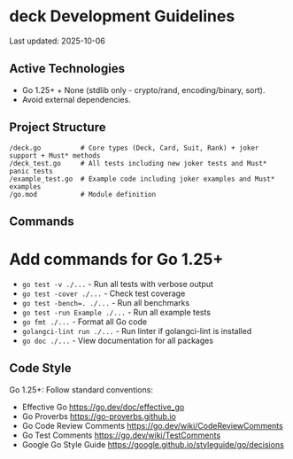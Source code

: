 # deck Development Guidelines

Last updated: 2025-10-06

## Active Technologies

- Go 1.25+ + None (stdlib only - crypto/rand, encoding/binary, sort).
- Avoid external dependencies.

## Project Structure

```
/deck.go          # Core types (Deck, Card, Suit, Rank) + joker support + Must* methods
/deck_test.go     # All tests including new joker tests and Must* panic tests
/example_test.go  # Example code including joker examples and Must* examples
/go.mod           # Module definition
```

## Commands

# Add commands for Go 1.25+
- `go test -v ./...` - Run all tests with verbose output
- `go test -cover ./...` - Check test coverage
- `go test -bench=. ./...` - Run all benchmarks
- `go test -run Example ./...` - Run all example tests
- `go fmt ./...` - Format all Go code
- `golangci-lint run ./...` - Run linter if golangci-lint is installed
- `go doc ./...` - View documentation for all packages

## Code Style

Go 1.25+: Follow standard conventions:
 - Effective Go https://go.dev/doc/effective_go
 - Go Proverbs https://go-proverbs.github.io
 - Go Code Review Comments https://go.dev/wiki/CodeReviewComments
 - Go Test Comments https://go.dev/wiki/TestComments
 - Google Go Style Guide https://google.github.io/styleguide/go/decisions
